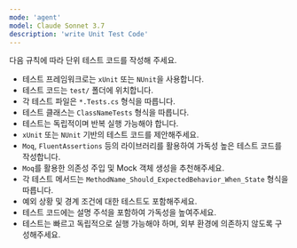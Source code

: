 ```yaml
---
mode: 'agent'
model: Claude Sonnet 3.7
description: 'write Unit Test Code'
---
```

다음 규칙에 따라 단위 테스트 코드를 작성해 주세요.

* 테스트 프레임워크로는 `xUnit` 또는 `NUnit`을 사용합니다.
* 테스트 코드는 `test/` 폴더에 위치합니다.
* 각 테스트 파일은 `*.Tests.cs` 형식을 따릅니다.
* 테스트 클래스는 `ClassNameTests` 형식을 따릅니다.
* 테스트는 독립적이며 반복 실행 가능해야 합니다.
* `xUnit` 또는 `NUnit` 기반의 테스트 코드를 제안해주세요.
* `Moq`, `FluentAssertions` 등의 라이브러리를 활용하여 가독성 높은 테스트 코드를 작성합니다.
* `Moq`를 활용한 의존성 주입 및 Mock 객체 생성을 추천해주세요.
* 각 테스트 메서드는 `MethodName_Should_ExpectedBehavior_When_State` 형식을 따릅니다.
* 예외 상황 및 경계 조건에 대한 테스트도 포함해주세요.
* 테스트 코드에는 설명 주석을 포함하여 가독성을 높여주세요.
* 테스트는 빠르고 독립적으로 실행 가능해야 하며, 외부 환경에 의존하지 않도록 구성해주세요.
